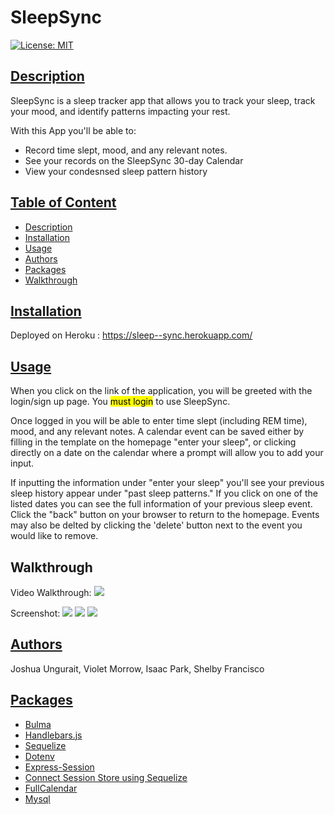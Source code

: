 # SleepSync
[![License: MIT](https://img.shields.io/badge/License-MIT-blue.svg)](https://opensource.org/licenses/MIT)

## [Description](#table-of-content)
SleepSync is a sleep tracker app that allows you to track your sleep, track your mood, and identify patterns impacting your rest. 

With this App you'll be able to: 
* Record time slept, mood, and any relevant notes. 
* See your records on the SleepSync 30-day Calendar 
* View your condesnsed sleep pattern history 


## [Table of Content](#table-of-content)
* [Description](#description)
* [Installation](#installation)
* [Usage](#usage)
* [Authors](#authors)
* [Packages](#packages)
* [Walkthrough](#walkthrough)

## [Installation](#table-of-content)
Deployed on Heroku : https://sleep--sync.herokuapp.com/

## [Usage](#table-of-content)
When you click on the link of the application, you will be greeted with the login/sign up page. You <mark>must login</mark> to use SleepSync.

Once logged in you will be able to enter time slept (including REM time), mood, and any relevant notes. A calendar event can be saved either by filling in the template on the homepage "enter your sleep", or clicking directly on a date on the calendar where a prompt will allow you to add your input. 

If inputting the information under "enter your sleep" you'll see your previous sleep history appear under "past sleep patterns." If you click on one of the listed dates you can see the full information of your previous sleep event. Click the "back" button on your browser to return to the homepage. Events may also be delted by clicking the 'delete' button next to the event you would like to remove. 

## Walkthrough

Video Walkthrough:
![](C:\Users\shelb\bootcamp\Sleep_Tracker_App\Assets\SleepSyncGif.gif)

Screenshot:
![](C:\Users\shelb\bootcamp\Sleep_Tracker_App\Assets\Sreenshot1.png)
![](C:\Users\shelb\bootcamp\Sleep_Tracker_App\Assets\Screenshot2.png)
![](C:\Users\shelb\bootcamp\Sleep_Tracker_App\Assets\Screenshot3.png)


## [Authors](#table-of-content)

Joshua Ungurait, Violet Morrow, Isaac Park, Shelby Francisco 


## [Packages](#table-of-content)
* [Bulma](https://bulma.io/)
* [Handlebars.js](https://www.npmjs.com/package/express-handlebars)
* [Sequelize](https://www.npmjs.com/package/sequelize)
* [Dotenv](https://www.npmjs.com/package/dotenv)
* [Express-Session](https://www.npmjs.com/package/express-session)
* [Connect Session Store using Sequelize](https://www.npmjs.com/package/connect-session-sequelize)
* [FullCalendar](https://fullcalendar.io) 
* [Mysql](https://www.mysql.com/)

